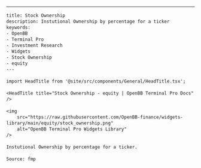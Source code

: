 ---
    title: Stock Ownership
    description: Instutional Ownership by percentage for a ticker
    keywords:
    - OpenBB
    - Terminal Pro
    - Investment Research
    - Widgets
    - Stock Ownership
    - equity
    ---

    import HeadTitle from '@site/src/components/General/HeadTitle.tsx';

    <HeadTitle title="Stock Ownership - equity | OpenBB Terminal Pro Docs" />

    <img
        src="https://raw.githubusercontent.com/OpenBB-finance/widgets-library/main/equity/stock_ownership.png"
        alt="OpenBB Terminal Pro Widgets Library"
    />

    Instutional Ownership by percentage for a ticker.

    Source: fmp
    
